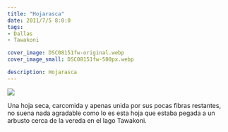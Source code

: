 ```yaml
---
title: "Hojarasca"
date: 2011/7/5 8:0:0
tags: 
- Dallas
- Tawakoni

cover_image: DSC08151fw-original.webp
cover_image_small: DSC08151fw-500px.webp

description: Hojarasca
---
```



[![](DSC08151fw)](DSC08151fw-original.webp)

Una hoja seca, carcomida y apenas unida por sus pocas fibras restantes, no suena nada agradable como lo es esta hoja que estaba pegada a un arbusto cerca de la vereda en el lago Tawakoni.
